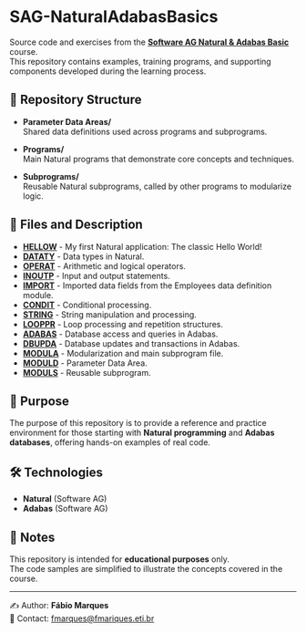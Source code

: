 # SAG-NaturalAdabasBasics

Source code and exercises from the **[Software AG Natural & Adabas Basic](https://learn.softwareag.com/learn/courses/64/natural-programming-basic)** course.  
This repository contains examples, training programs, and supporting components developed during the learning process.

## 📂 Repository Structure

- **Parameter Data Areas/**  
  Shared data definitions used across programs and subprograms.

- **Programs/**  
  Main Natural programs that demonstrate core concepts and techniques.

- **Subprograms/**  
  Reusable Natural subprograms, called by other programs to modularize logic.

## 📄 Files and Description

- [**HELLOW**](https://github.com/fmarqueseti/SAG-NaturalAdabasBasics/blob/main/Programs/HELLOW.NSP) - My first Natural application: The classic Hello World!
- [**DATATY**](https://github.com/fmarqueseti/SAG-NaturalAdabasBasics/blob/main/Programs/DATATY.NSP) - Data types in Natural.
- [**OPERAT**](https://github.com/fmarqueseti/SAG-NaturalAdabasBasics/blob/main/Programs/OPERAT.NSP) - Arithmetic and logical operators.
- [**INOUTP**](https://github.com/fmarqueseti/SAG-NaturalAdabasBasics/blob/main/Programs/INOUTP.NSP) - Input and output statements.
- [**IMPORT**](https://github.com/fmarqueseti/SAG-NaturalAdabasBasics/blob/main/Programs/IMPORT.NSP) - Imported data fields from the Employees data definition module.
- [**CONDIT**](https://github.com/fmarqueseti/SAG-NaturalAdabasBasics/blob/main/Programs/CONDIT.NSP) - Conditional processing.
- [**STRING**](https://github.com/fmarqueseti/SAG-NaturalAdabasBasics/blob/main/Programs/STRING.NSP) - String manipulation and processing.
- [**LOOPPR**](https://github.com/fmarqueseti/SAG-NaturalAdabasBasics/blob/main/Programs/LOOPPR.NSP) - Loop processing and repetition structures.
- [**ADABAS**](https://github.com/fmarqueseti/SAG-NaturalAdabasBasics/blob/main/Programs/ADABAS.NSP) - Database access and queries in Adabas.
- [**DBUPDA**](https://github.com/fmarqueseti/SAG-NaturalAdabasBasics/blob/main/Programs/DBUPDA.NSP) - Database updates and transactions in Adabas.
- [**MODULA**](https://github.com/fmarqueseti/SAG-NaturalAdabasBasics/blob/main/Programs/MODULA.NSP) - Modularization and main subprogram file.
- [**MODULD**](https://github.com/fmarqueseti/SAG-NaturalAdabasBasics/blob/main/Parameter%20Data%20Areas/MODULD.NSP) - Parameter Data Area.
- [**MODULS**](https://github.com/fmarqueseti/SAG-NaturalAdabasBasics/blob/main/Subprograms/MODULS.NSP) - Reusable subprogram.

## 🎯 Purpose

The purpose of this repository is to provide a reference and practice environment for those starting with **Natural programming** and **Adabas databases**, offering hands-on examples of real code.

## 🛠️ Technologies

- **Natural** (Software AG)  
- **Adabas** (Software AG)

## 📖 Notes

This repository is intended for **educational purposes** only.  
The code samples are simplified to illustrate the concepts covered in the course.

---

✍️ Author: **Fábio Marques**  
📧 Contact: [fmarques@fmariques.eti.br](mailto:fmarques@fmariques.eti.br)  

